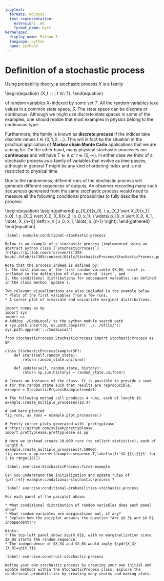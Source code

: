 ```yaml
---
jupytext:
  formats: md:myst
  text_representation:
    extension: .md
    format_name: myst
kernelspec:
  display_name: Python 3
  language: python
  name: python3
---
```

# Definition of a stochastic process

Using probability theory, a stochastic process $X$ is a family 

\begin{equation}
\{X_t \; : \; t \in T\},
\end{equation}

of random variables $X_t$ indexed by some set $T$. All the random variables take values in a common state space, $S$. The state space can be discrete or continuous. Although we might use discrete state spaces in some of the examples, one should realize that most examples in physics belong to the continuous type.

Furthermore, the family is known as **discrete process** if the indices take discrete values $t \in \{0,1,2,\ldots\}$. This will in fact be the situation in the practical application of **Markov chain Monte Carlo** applications that we are aiming for. On the other hand, many physical stochastic processes are **continuous** and will have $T \in \mathbb{R}$ or $t \in [0,\infty)$. In either case we think of a stochastic process as a family of variables that evolve as time passes, although in general $T$ might be any kind of ordering index and is not restricted to physical time.

Due to the randomness, different runs of the stochastic process will generate different sequences of outputs. An observer recording many such sequences generated from the same stochastic process would need to measure all the following conditional probabilities to fully describe the process:

\begin{equation}
\begin{gathered}
p_{X_0}(x_0), \\
p_{X_1 \vert X_0}(x_1 | x_0), \\
p_{X_2 \vert X_0, X_1}(x_2 | x_0, x_1), \\
\vdots\\
p_{X_n \vert X_0, X_1, \ldots, X_{n-1}} \left( x_n | x_0, x_1, \ldots, x_{n-1} \right).
\end{gathered}
\end{equation}

```{prf:example} Conditional probabilities of a stochastic process
:label: example:conditional-stochastic-process

Below is an example of a stochastic process (implemented using an abstract python class [`StochasticProcess`](https://gitlab.com/cforssen/tif385-book/-/blob/tif385/content/Utils/StochasticProcess/StochasticProcess.py)).

Note that the process indeed is defined by: 
1. the distribution of the first random variable $X_0$, which is included in the definition of class method `start`, and 
2. the conditional distributions for subsequent variables (as defined in the class method `update`). 

Two relevant visualizations are also included in the example below
* Plots of the first variables from a few runs.
* A corner plot of bivariate and univariate marginal distributions.
```

```{code-cell} python3
import numpy as np
import sys
import os
# Adding ./CodeLocal/ to the python module search path
# sys.path.insert(0, os.path.abspath('../../Utils/'))
sys.path.append('../CodeLocal')

from StochasticProcess.StochasticProcess import StochasticProcess as SP

class StochasticProcessExample(SP):
    def start(self,random_state):
        return random_state.uniform()

    def update(self, random_state, history):
        return np.sum(history) + random_state.uniform()
```

```{code-cell} python3
# Create an instance of the class. It is possible to provide a seed
# for the random state such that results are reproducible.
example = StochasticProcessExample(seed=1)

# The following method call produces 4 runs, each of length 10.
example.create_multiple_processes(10,4)
```

```{code-cell} python3
# and here plotted
fig_runs, ax_runs = example.plot_processes()
```

```{code-cell} python3
# Pretty corner plots generated with `prettyplease`
# https://github.com/svisak/prettyplease 
import prettyplease.prettyplease as pp

# Here we instead create 10,000 runs (to collect statistics), each of length 4.
example.create_multiple_processes(4,10000)
fig_corner = pp.corner(example.sequence.T,labels=[fr'$X_{{{i}}}$' for i in range(13)])
```


```{exercise}
:label: exercise:StochasticProcess:first-example

Can you understand the initialization and update rules of {prf:ref}`example:conditional-stochastic-process`?
```

```{exercise}
:label: exercise:conditional-probabilities-stochastic-process

For each panel of the pairplot above:

* What conditional distribution of random variables does each panel show?
* What random variables are marginalized out, if any?
* Explain how the pairplot answers the question "Are $X_3$ and $X_0$ independent?"?

Hints: 
* The top-left panel shows $\p{X_0}$, with no marginalization since $X_0$ starts the random sequence. 
* The independence of $X_3$ and $X_0$ would imply $\pdf{X_3}{X_0}=\p{X_3}$.
```

```{exercise}
:label: exercise:construct-stochastic-process

Define your own stochastic process by creating your own initial and update methods within the StochasticProcess class. Explore the conditional probabilities by creating many chains and making plots. 
```


